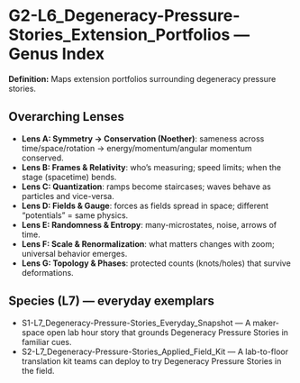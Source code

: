 # G2-L6_Degeneracy-Pressure-Stories_Extension_Portfolios — Genus Index
**Definition:** Maps extension portfolios surrounding degeneracy pressure stories.

## Overarching Lenses

- **Lens A: Symmetry -> Conservation (Noether)**: sameness across time/space/rotation → energy/momentum/angular momentum conserved.
- **Lens B: Frames & Relativity**: who’s measuring; speed limits; when the stage (spacetime) bends.
- **Lens C: Quantization**: ramps become staircases; waves behave as particles and vice-versa.
- **Lens D: Fields & Gauge**: forces as fields spread in space; different “potentials” = same physics.
- **Lens E: Randomness & Entropy**: many-microstates, noise, arrows of time.
- **Lens F: Scale & Renormalization**: what matters changes with zoom; universal behavior emerges.
- **Lens G: Topology & Phases**: protected counts (knots/holes) that survive deformations.

## Species (L7) — everyday exemplars
- S1-L7_Degeneracy-Pressure-Stories_Everyday_Snapshot — A maker-space open lab hour story that grounds Degeneracy Pressure Stories in familiar cues.
- S2-L7_Degeneracy-Pressure-Stories_Applied_Field_Kit — A lab-to-floor translation kit teams can deploy to try Degeneracy Pressure Stories in the field.
